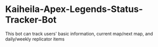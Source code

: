 # Kaiheila-Apex-Legends-Status-Tracker-Bot
This bot can track users' basic information, current map/next map, and daily/weekly replicator items
